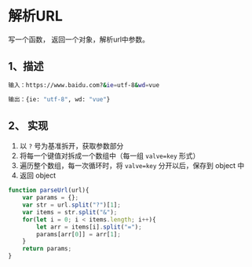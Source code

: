 # 解析URL

写一个函数， 返回一个对象，解析url中参数。

## 1、描述

```bash
输入：https://www.baidu.com?&ie=utf-8&wd=vue

输出：{ie: "utf-8", wd: "vue"}
```

## 2、 实现

1. 以 `?` 号为基准拆开，获取参数部分
2. 将每一个键值对拆成一个数组中（每一组 `valve=key` 形式）
3. 遍历整个数组，每一次循环时，将 `valve=key` 分开以后，保存到 object 中
4. 返回 object

```js
function parseUrl(url){
    var params = {};
    var str = url.split("?")[1];
    var items = str.split("&");
    for(let i = 0; i < items.length; i++){
        let arr = items[i].split("=");
        params[arr[0]] = arr[1];
    }
    return params;
}
```

<comment-comment/> 
